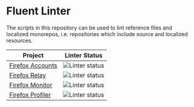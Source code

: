 # Fluent Linter

The scripts in this repository can be used to lint reference files and
localized monorepos, i.e. repositories which include source and localized
resources.

| Project | Linter Status |
|---------|---------------|
|[Firefox Accounts](https://github.com/flodolo/fluent-linter/actions/workflows/fxa.yaml)|![Linter status](https://github.com/flodolo/fluent-linter/workflows/FxA/badge.svg)
|[Firefox Relay](https://github.com/flodolo/fluent-linter/actions/workflows/relay.yaml)|![Linter status](https://github.com/flodolo/fluent-linter/workflows/Relay/badge.svg)
|[Firefox Monitor](https://github.com/flodolo/fluent-linter/actions/workflows/monitor.yaml)|![Linter status](https://github.com/flodolo/fluent-linter/workflows/Monitor/badge.svg)
|[Firefox Profiler](https://github.com/flodolo/fluent-linter/actions/workflows/profiler.yaml)|![Linter status](https://github.com/flodolo/fluent-linter/workflows/Profiler/badge.svg)
